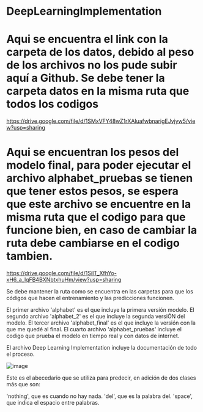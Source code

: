 # DeepLearningImplementation


# Aqui se encuentra el link con la carpeta de los datos, debido al peso de los archivos no los pude subir aquí a Github. Se debe tener la carpeta datos en la misma ruta que todos los codigos 

https://drive.google.com/file/d/1SMxVFY48wZ1rXAluafwbnarigEJvjyw5/view?usp=sharing


# Aqui se encuentran los pesos del modelo final, para poder ejecutar el archivo alphabet_pruebas se tienen que tener estos pesos, se espera que este archivo se encuentre en la misma ruta que el codigo para que funcione bien, en caso de cambiar la ruta debe cambiarse en el codigo tambien.

https://drive.google.com/file/d/1SiIT_XfhYo-xH6_a_lqFB4BXNbtxhuHm/view?usp=sharing


Se debe mantener la ruta como se encuentra en las carpetas para que los códigos que hacen el entrenamiento y las predicciones funcionen.


El primer archivo 'alphabet' es el que incluye la primera versión modelo.
El segundo archivo 'alphabet_2' es el que incluye la segunda versiÓN del modelo.
El tercer archivo 'alphabet_final' es el que incluye la versión con la que me quedé al final.
El cuarto archivo 'alphabet_pruebas' incluye el codigo que prueba el modelo en tiempo real y con datos de internet.


El archivo Deep Learning Implementation incluye la documentación de todo el proceso.

![image](https://github.com/CarlosOX/DeepLearningImplementation/assets/84168967/afc4a020-f6ca-4ea9-affa-dfc642256bb3)

Este es el abecedario que se utiliza para predecir, en adición de dos clases más que son:

'nothing', que es cuando no hay nada.
'del', que es la palabra del.
'space', que indica el espacio entre palabras.


